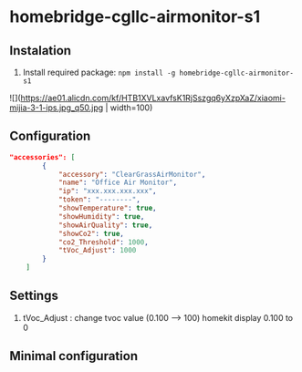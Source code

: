 # homebridge-cgllc-airmonitor-s1


## Instalation

1. Install required package: `npm install -g homebridge-cgllc-airmonitor-s1`

![](https://ae01.alicdn.com/kf/HTB1XVLxavfsK1RjSszgq6yXzpXaZ/xiaomi-mijia-3-1-ips.jpg_q50.jpg | width=100)

## Configuration
```json
"accessories": [
        {
            "accessory": "ClearGrassAirMonitor",
            "name": "Office Air Monitor",
            "ip": "xxx.xxx.xxx.xxx",
            "token": "--------",
            "showTemperature": true,
            "showHumidity": true,
            "showAirQuality": true,
            "showCo2": true,
            "co2_Threshold": 1000,
            "tVoc_Adjust": 1000            
        }
    ]
```

## Settings

1. tVoc_Adjust : change tvoc value (0.100 --> 100)
                homekit display 0.100 to 0

## Minimal configuration

